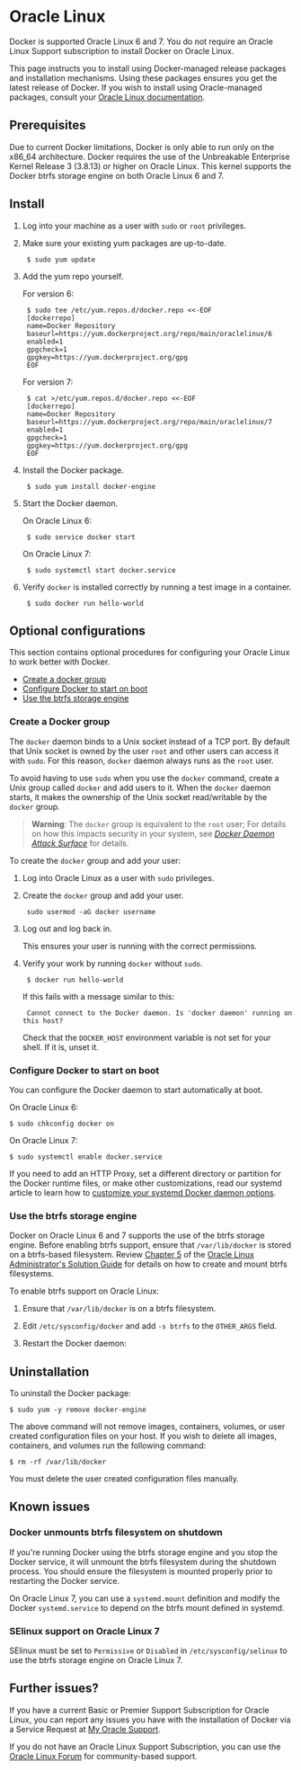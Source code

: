 <!--[metadata]>
+++
title = "Installation on Oracle Linux"
description = "Installation instructions for Docker on Oracle Linux."
keywords = ["Docker, Docker documentation, requirements, linux, rhel, centos, oracle,  ol"]
[menu.main]
parent = "smn_linux"
+++
<![end-metadata]-->

# Oracle Linux

Docker is supported Oracle Linux 6 and 7. You do not require an Oracle Linux
Support subscription to install Docker on Oracle Linux.

This page instructs you to install using Docker-managed release packages and
installation mechanisms. Using these packages ensures you get the latest release
of Docker. If you wish to install using Oracle-managed packages, consult your
[Oracle Linux documentation](https://linux.oracle.com).


## Prerequisites

Due to current Docker limitations, Docker is only able to run only on the x86_64
architecture. Docker requires the use of the Unbreakable Enterprise Kernel
Release 3 (3.8.13) or higher on Oracle Linux. This kernel supports the Docker
btrfs storage engine on both Oracle Linux 6 and 7.



## Install

1. Log into your machine as a user with `sudo` or `root` privileges.

2. Make sure your existing yum packages are up-to-date.

        $ sudo yum update

3. Add the yum repo yourself.

    For version 6:

        $ sudo tee /etc/yum.repos.d/docker.repo <<-EOF
        [dockerrepo]
        name=Docker Repository
        baseurl=https://yum.dockerproject.org/repo/main/oraclelinux/6
        enabled=1
        gpgcheck=1
        gpgkey=https://yum.dockerproject.org/gpg
        EOF

    For version 7:

        $ cat >/etc/yum.repos.d/docker.repo <<-EOF
        [dockerrepo]
        name=Docker Repository
        baseurl=https://yum.dockerproject.org/repo/main/oraclelinux/7
        enabled=1
        gpgcheck=1
        gpgkey=https://yum.dockerproject.org/gpg
        EOF

4. Install the Docker package.

        $ sudo yum install docker-engine

5. Start the Docker daemon.

     On Oracle Linux 6:

        $ sudo service docker start

     On Oracle Linux 7:

        $ sudo systemctl start docker.service

6. Verify `docker` is installed correctly by running a test image in a container.

        $ sudo docker run hello-world

## Optional configurations

This section contains optional procedures for configuring your Oracle Linux to work
better with Docker.

* [Create a docker group](#create-a-docker-group)
* [Configure Docker to start on boot](#configure-docker-to-start-on-boot)
* [Use the btrfs storage engine](#use-the-btrfs-storage-engine)

### Create a Docker group		

The `docker` daemon binds to a Unix socket instead of a TCP port. By default
that Unix socket is owned by the user `root` and other users can access it with
`sudo`. For this reason, `docker` daemon always runs as the `root` user.

To avoid having to use `sudo` when you use the `docker` command, create a Unix
group called `docker` and add users to it. When the `docker` daemon starts, it
makes the ownership of the Unix socket read/writable by the `docker` group.

>**Warning**: The `docker` group is equivalent to the `root` user; For details
>on how this impacts security in your system, see [*Docker Daemon Attack
>Surface*](../articles/security.md#docker-daemon-attack-surface) for details.

To create the `docker` group and add your user:

1. Log into Oracle Linux as a user with `sudo` privileges.

2. Create the `docker` group and add your user.

        sudo usermod -aG docker username

3. Log out and log back in.

    This ensures your user is running with the correct permissions.

4. Verify your work by running `docker` without `sudo`.

        $ docker run hello-world

	If this fails with a message similar to this:

		Cannot connect to the Docker daemon. Is 'docker daemon' running on this host?

	Check that the `DOCKER_HOST` environment variable is not set for your shell.
	If it is, unset it.

### Configure Docker to start on boot

You can configure the  Docker daemon to start automatically at boot.

On Oracle Linux 6:

```
$ sudo chkconfig docker on
```

On Oracle Linux 7:

```
$ sudo systemctl enable docker.service
```

If you need to add an HTTP Proxy, set a different directory or partition for the
Docker runtime files, or make other customizations, read our systemd article to
learn how to [customize your systemd Docker daemon options](../articles/systemd.md).

### Use the btrfs storage engine

Docker on Oracle Linux 6 and 7 supports the use of the btrfs storage engine.
Before enabling btrfs support, ensure that `/var/lib/docker` is stored on a
btrfs-based filesystem. Review [Chapter
5](http://docs.oracle.com/cd/E37670_01/E37355/html/ol_btrfs.html) of the [Oracle
Linux Administrator's Solution
Guide](http://docs.oracle.com/cd/E37670_01/E37355/html/index.html) for details
on how to create and mount btrfs filesystems.

To enable btrfs support on Oracle Linux:

1. Ensure that `/var/lib/docker` is on a btrfs filesystem.

2. Edit `/etc/sysconfig/docker` and add `-s btrfs` to the `OTHER_ARGS` field.

3. Restart the Docker daemon:

## Uninstallation

To uninstall the Docker package:

    $ sudo yum -y remove docker-engine

The above command will not remove images, containers, volumes, or user created
configuration files on your host. If you wish to delete all images, containers,
and volumes run the following command:

    $ rm -rf /var/lib/docker

You must delete the user created configuration files manually.

## Known issues

### Docker unmounts btrfs filesystem on shutdown
If you're running Docker using the btrfs storage engine and you stop the Docker
service, it will unmount the btrfs filesystem during the shutdown process. You
should ensure the filesystem is mounted properly prior to restarting the Docker
service.

On Oracle Linux 7, you can use a `systemd.mount` definition and modify the
Docker `systemd.service` to depend on the btrfs mount defined in systemd.

### SElinux support on Oracle Linux 7
SElinux must be set to `Permissive` or `Disabled` in `/etc/sysconfig/selinux` to
use the btrfs storage engine on Oracle Linux 7.

## Further issues?

If you have a current Basic or Premier Support Subscription for Oracle Linux,
you can report any issues you have with the installation of Docker via a Service
Request at [My Oracle Support](http://support.oracle.com).

If you do not have an Oracle Linux Support Subscription, you can use the [Oracle
Linux
Forum](https://community.oracle.com/community/server_%26_storage_systems/linux/oracle_linux) for community-based support.
